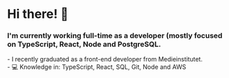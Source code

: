 <h1> Hi there! 👋 </h1>
<h3> I'm currently working full-time as a developer (mostly focused on TypeScript, React, Node and PostgreSQL. </h3>
- I recently graduated as a front-end developer from Medieinstitutet. </h3>
<br>
- 💻 Knowledge in: TypeScript, React, SQL, Git, Node and AWS
<!--
**ericstaahl/ericstaahl** is a ✨ _special_ ✨ repository because its `README.md` (this file) appears on your GitHub profile.

Here are some ideas to get you started:

- 🔭 I’m currently working on ...
- 🌱 I’m currently learning ...
- 👯 I’m looking to collaborate on ...
- 🤔 I’m looking for help with ...
- 💬 Ask me about ...
- 📫 How to reach me: ...
- 😄 Pronouns: ...
- ⚡ Fun fact: ...
-->
